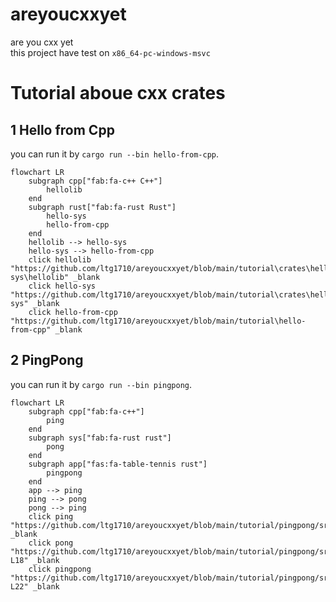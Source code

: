 # areyoucxxyet
are you cxx yet  
this project have test on `x86_64-pc-windows-msvc`

# Tutorial aboue cxx crates

## 1 Hello from Cpp
you can run it by `cargo run --bin hello-from-cpp`.

``` mermaid
flowchart LR
    subgraph cpp["fab:fa-c++ C++"]
        hellolib
    end
    subgraph rust["fab:fa-rust Rust"]
        hello-sys
        hello-from-cpp
    end
    hellolib --> hello-sys
    hello-sys --> hello-from-cpp
    click hellolib "https://github.com/ltg1710/areyoucxxyet/blob/main/tutorial\crates\hello-sys\hellolib" _blank
    click hello-sys "https://github.com/ltg1710/areyoucxxyet/blob/main/tutorial\crates\hello-sys" _blank
    click hello-from-cpp "https://github.com/ltg1710/areyoucxxyet/blob/main/tutorial\hello-from-cpp" _blank
``` 

## 2 PingPong
you can run it by `cargo run --bin pingpong`.

``` mermaid
flowchart LR
    subgraph cpp["fab:fa-c++"]
        ping
    end
    subgraph sys["fab:fa-rust rust"]
        pong
    end
    subgraph app["fas:fa-table-tennis rust"]
        pingpong
    end
    app --> ping
    ping --> pong
    pong --> ping
    click ping "https://github.com/ltg1710/areyoucxxyet/blob/main/tutorial/pingpong/src/ping.cc" _blank
    click pong "https://github.com/ltg1710/areyoucxxyet/blob/main/tutorial/pingpong/src/main.rs#L13-L18" _blank
    click pingpong "https://github.com/ltg1710/areyoucxxyet/blob/main/tutorial/pingpong/src/main.rs#L20-L22" _blank
```